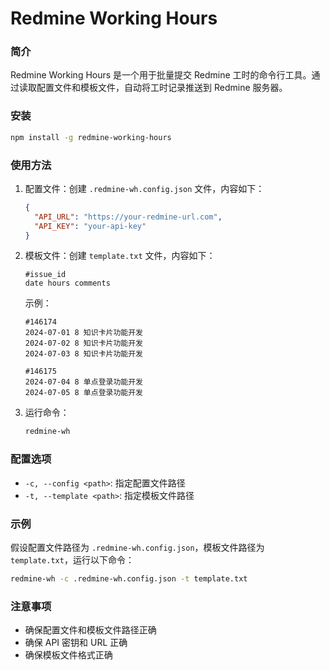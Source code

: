 # Redmine Working Hours

### 简介

Redmine Working Hours 是一个用于批量提交 Redmine 工时的命令行工具。通过读取配置文件和模板文件，自动将工时记录推送到 Redmine 服务器。

### 安装

```bash
npm install -g redmine-working-hours
```

### 使用方法

1. 配置文件：创建 `.redmine-wh.config.json` 文件，内容如下：
   ```json
   {
     "API_URL": "https://your-redmine-url.com",
     "API_KEY": "your-api-key"
   }
   ```
2. 模板文件：创建 `template.txt` 文件，内容如下：

   ```
   #issue_id
   date hours comments
   ```

   示例：

   ```
   #146174
   2024-07-01 8 知识卡片功能开发
   2024-07-02 8 知识卡片功能开发
   2024-07-03 8 知识卡片功能开发

   #146175
   2024-07-04 8 单点登录功能开发
   2024-07-05 8 单点登录功能开发
   ```

3. 运行命令：
   ```bash
   redmine-wh
   ```

### 配置选项

- `-c, --config <path>`: 指定配置文件路径
- `-t, --template <path>`: 指定模板文件路径

### 示例

假设配置文件路径为 `.redmine-wh.config.json`，模板文件路径为 `template.txt`，运行以下命令：

```bash
redmine-wh -c .redmine-wh.config.json -t template.txt
```

### 注意事项

- 确保配置文件和模板文件路径正确
- 确保 API 密钥和 URL 正确
- 确保模板文件格式正确
